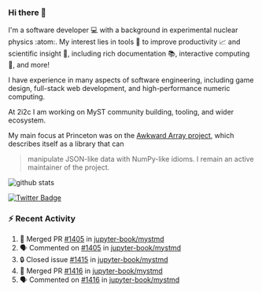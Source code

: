 ### Hi there 👋 

I'm a software developer 💻 with a background in experimental nuclear physics :atom:. My interest lies in tools :wrench: to improve productivity :chart_with_upwards_trend: and scientific insight :telescope:, including rich documentation 📚, interactive computing 🧮, and more! 

I have experience in many aspects of software engineering, including game design, full-stack web development, and high-performance numeric computing. 

At 2i2c I am working on MyST community building, tooling, and wider ecosystem. 

My main focus at Princeton was on the [Awkward Array project](awkward-array.org/), which describes itself as a library that can 
> manipulate JSON-like data with NumPy-like idioms. I remain an active maintainer of the project. 

![github stats](https://github-readme-stats.vercel.app/api?username=agoose77&show_icons=true&hide_rank=true&hide_title=true&bg_color=30,e76445,904e95&text_color=efe3ec&icon_color=efe3ec)
<!--
**agoose77/agoose77** is a ✨ _special_ ✨ repository because its `README.md` (this file) appears on your GitHub profile.

Here are some ideas to get you started:

- 🔭 I’m currently working on ...
- 🌱 I’m currently learning ...
- 👯 I’m looking to collaborate on ...
- 🤔 I’m looking for help with ...
- 💬 Ask me about ...
- 📫 How to reach me: ...
- 😄 Pronouns: ...
- ⚡ Fun fact: ...
-->

[![Twitter Badge](https://img.shields.io/twitter/follow/agoose77?style=flat-square&logo=Twitter&logoColor=white&color=cornflowerblue)](https://twitter.com/agoose77)

### :zap: Recent Activity

<!--START_SECTION:activity-->
1. 🎉 Merged PR [#1405](https://github.com/jupyter-book/mystmd/pull/1405) in [jupyter-book/mystmd](https://github.com/jupyter-book/mystmd)
2. 🗣 Commented on [#1405](https://github.com/jupyter-book/mystmd/pull/1405#issuecomment-2258221383) in [jupyter-book/mystmd](https://github.com/jupyter-book/mystmd)
3. 🔒 Closed issue [#1415](https://github.com/jupyter-book/mystmd/issues/1415) in [jupyter-book/mystmd](https://github.com/jupyter-book/mystmd)
4. 🎉 Merged PR [#1416](https://github.com/jupyter-book/mystmd/pull/1416) in [jupyter-book/mystmd](https://github.com/jupyter-book/mystmd)
5. 🗣 Commented on [#1416](https://github.com/jupyter-book/mystmd/pull/1416#issuecomment-2258186120) in [jupyter-book/mystmd](https://github.com/jupyter-book/mystmd)
<!--END_SECTION:activity-->
